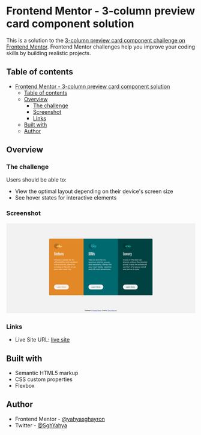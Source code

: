 # Frontend Mentor - 3-column preview card component solution

This is a solution to the [3-column preview card component challenge on Frontend Mentor](https://www.frontendmentor.io/challenges/3column-preview-card-component-pH92eAR2-). Frontend Mentor challenges help you improve your coding skills by building realistic projects. 

## Table of contents

- [Frontend Mentor - 3-column preview card component solution](#frontend-mentor---3-column-preview-card-component-solution)
  - [Table of contents](#table-of-contents)
  - [Overview](#overview)
    - [The challenge](#the-challenge)
    - [Screenshot](#screenshot)
    - [Links](#links)
  - [Built with](#built-with)
  - [Author](#author)


## Overview

### The challenge

Users should be able to:

- View the optimal layout depending on their device's screen size
- See hover states for interactive elements

### Screenshot

![](./screenshot.png)



### Links


- Live Site URL: [live site](https://yahyasghayron.github.io/3-column-preview-card-component-main/)



## Built with

- Semantic HTML5 markup
- CSS custom properties
- Flexbox


## Author

- Frontend Mentor - [@yahyasghayron](https://www.frontendmentor.io/profile/yahyasghayron)
- Twitter - [@SghYahya](https://twitter.com/SghYahya)
